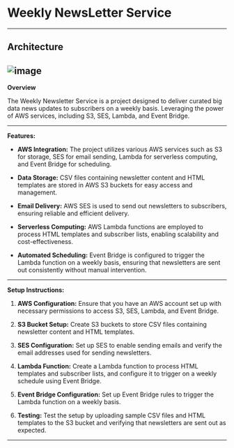 # Weekly NewsLetter Service

---

## Architecture

![image](https://github.com/KRISHNASAIRAJ/Weekly_NewsLetter_Service/assets/90061814/b2d0e790-9eea-43dd-b8be-4c14b1c70a68)
---
**Overview**

The Weekly Newsletter Service is a project designed to deliver curated big data news updates to subscribers on a weekly basis. Leveraging the power of AWS services, including S3, SES, Lambda, and Event Bridge.

---

**Features:**

- **AWS Integration:** The project utilizes various AWS services such as S3 for storage, SES for email sending, Lambda for serverless computing, and Event Bridge for scheduling.
  
- **Data Storage:** CSV files containing newsletter content and HTML templates are stored in AWS S3 buckets for easy access and management.
  
- **Email Delivery:** AWS SES is used to send out newsletters to subscribers, ensuring reliable and efficient delivery.

- **Serverless Computing:** AWS Lambda functions are employed to process HTML templates and subscriber lists, enabling scalability and cost-effectiveness.

- **Automated Scheduling:** Event Bridge is configured to trigger the Lambda function on a weekly basis, ensuring that newsletters are sent out consistently without manual intervention.

---

**Setup Instructions:**

1. **AWS Configuration:** Ensure that you have an AWS account set up with necessary permissions to access S3, SES, Lambda, and Event Bridge.

2. **S3 Bucket Setup:** Create S3 buckets to store CSV files containing newsletter content and HTML templates.

3. **SES Configuration:** Set up SES to enable sending emails and verify the email addresses used for sending newsletters.

4. **Lambda Function:** Create a Lambda function to process HTML templates and subscriber lists, and configure it to trigger on a weekly schedule using Event Bridge.

5. **Event Bridge Configuration:** Set up Event Bridge rules to trigger the Lambda function on a weekly basis.

6. **Testing:** Test the setup by uploading sample CSV files and HTML templates to the S3 bucket and verifying that newsletters are sent out as expected.

---

